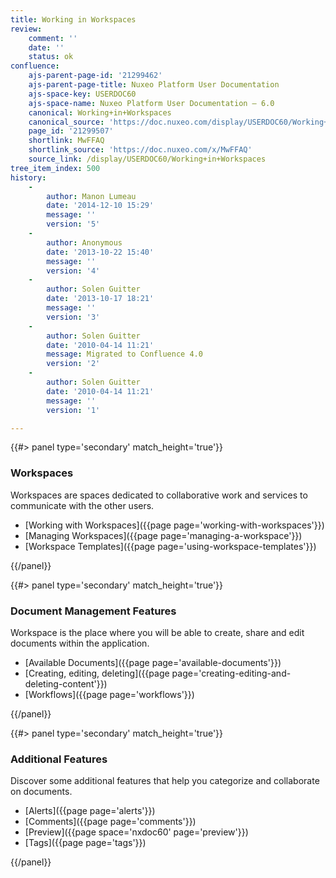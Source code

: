 ```yaml
---
title: Working in Workspaces
review:
    comment: ''
    date: ''
    status: ok
confluence:
    ajs-parent-page-id: '21299462'
    ajs-parent-page-title: Nuxeo Platform User Documentation
    ajs-space-key: USERDOC60
    ajs-space-name: Nuxeo Platform User Documentation — 6.0
    canonical: Working+in+Workspaces
    canonical_source: 'https://doc.nuxeo.com/display/USERDOC60/Working+in+Workspaces'
    page_id: '21299507'
    shortlink: MwFFAQ
    shortlink_source: 'https://doc.nuxeo.com/x/MwFFAQ'
    source_link: /display/USERDOC60/Working+in+Workspaces
tree_item_index: 500
history:
    -
        author: Manon Lumeau
        date: '2014-12-10 15:29'
        message: ''
        version: '5'
    -
        author: Anonymous
        date: '2013-10-22 15:40'
        message: ''
        version: '4'
    -
        author: Solen Guitter
        date: '2013-10-17 18:21'
        message: ''
        version: '3'
    -
        author: Solen Guitter
        date: '2010-04-14 11:21'
        message: Migrated to Confluence 4.0
        version: '2'
    -
        author: Solen Guitter
        date: '2010-04-14 11:21'
        message: ''
        version: '1'

---
```

<div class="row" data-equalizer data-equalize-on="medium"><div class="column medium-6">{{#> panel type='secondary' match_height='true'}}

### Workspaces

Workspaces are spaces dedicated to collaborative work and services to communicate with the other users.

*   [Working with Workspaces]({{page page='working-with-workspaces'}})
*   [Managing Workspaces]({{page page='managing-a-workspace'}})
*   [Workspace Templates]({{page page='using-workspace-templates'}})

{{/panel}}</div><div class="column medium-6">{{#> panel type='secondary' match_height='true'}}

### Document Management Features

Workspace is the place where you will be able to create, share and edit documents within the application.

*   [Available Documents]({{page page='available-documents'}})
*   [Creating, editing, deleting]({{page page='creating-editing-and-deleting-content'}})
*   [Workflows]({{page page='workflows'}})

{{/panel}}</div></div><div class="row" data-equalizer data-equalize-on="medium"><div class="column medium-6">{{#> panel type='secondary' match_height='true'}}

### Additional Features

Discover some additional features that help you categorize and collaborate on documents.

*   [Alerts]({{page page='alerts'}})
*   [Comments]({{page page='comments'}})
*   [Preview]({{page space='nxdoc60' page='preview'}})
*   [Tags]({{page page='tags'}})

{{/panel}}</div><div class="column medium-6">

&nbsp;

</div></div>

